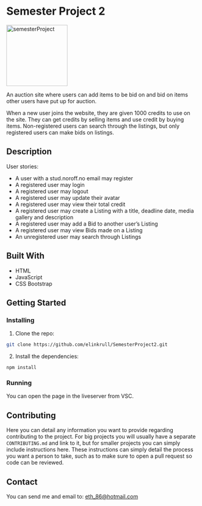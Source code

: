 # Semester Project 2

<img width="160" alt="semesterProject" src="https://github.com/user-attachments/assets/9a88a505-6d8d-4f41-9320-727099b5193a" />

An auction site where users can add items to be bid on and bid on items other users have put up for auction.

When a new user joins the website, they are given 1000 credits to use on the site. They can get credits by selling items and use credit by buying items. Non-registered users can search through the listings, but only registered users can make bids on listings.

## Description

User stories:

- A user with a stud.noroff.no email may register
- A registered user may login
- A registered user may logout
- A registered user may update their avatar
- A registered user may view their total credit
- A registered user may create a Listing with a title, deadline date, media gallery and description
- A registered user may add a Bid to another user’s Listing
- A registered user may view Bids made on a Listing
- An unregistered user may search through Listings

## Built With

- HTML
- JavaScript
- CSS Bootstrap

## Getting Started

### Installing

1. Clone the repo:

```bash
git clone https://github.com/elinkrull/SemesterProject2.git
```

2. Install the dependencies:

```
npm install
```

### Running

You can open the page in the liveserver from VSC.

## Contributing

Here you can detail any information you want to provide regarding contributing to the project. For big projects you will usually have a separate `CONTRIBUTING.md` and link to it, but for smaller projects you can simply include instructions here. These instructions can simply detail the process you want a person to take, such as to make sure to open a pull request so code can be reviewed.

## Contact

You can send me and email to: eth_86@hotmail.com
